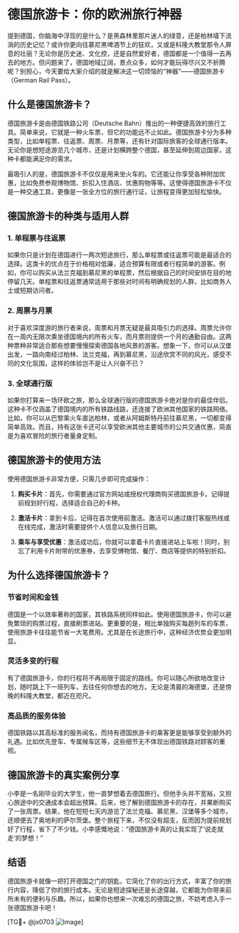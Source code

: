 # 德国旅游卡：你的欧洲旅行神器

提到德国，你脑海中浮现的是什么？是黑森林里那片迷人的绿意，还是柏林墙下流淌的历史记忆？或许你更向往慕尼黑啤酒节上的狂欢，又或是科隆大教堂那令人屏息的壮丽？无论你是历史迷、文化控，还是自然爱好者，德国都是一个值得一去再去的地方。但问题来了，德国地域辽阔，景点众多，如何才能玩得尽兴又不折腾呢？别担心，今天要给大家介绍的就是解决这一切烦恼的“神器”——德国旅游卡（German Rail Pass）。

## 什么是德国旅游卡？

德国旅游卡是由德国铁路公司（Deutsche Bahn）推出的一种便捷高效的旅行工具。简单来说，它就是一种火车票，但它的功能远不止如此。德国旅游卡分为多种类型，比如单程票、往返票、周票、月票等，还有针对国际旅客的全球通行版本。无论你是想短途游览几个城市，还是计划横跨整个德国，甚至延伸到周边国家，这种卡都能满足你的需求。

最吸引人的是，德国旅游卡不仅仅是用来坐火车的。它还能让你享受各种附加优惠，比如免费参观博物馆、折扣入住酒店、优惠购物等等。这使得德国旅游卡不仅是一种交通工具，更像是一张全方位的旅行通行证，让旅程变得更加轻松愉快。

## 德国旅游卡的种类与适用人群

### 1. 单程票与往返票

如果你只是计划在德国进行一两次短途旅行，那么单程票或往返票可能是最适合的选择。这类卡的优点在于价格相对低廉，适合预算有限或者行程简单的游客。例如，你可以购买从法兰克福到慕尼黑的单程票，然后根据自己的时间安排在目的地停留几天。单程票和往返票通常适用于那些对时间有明确规划的人群，比如商务人士或短期访问者。

### 2. 周票与月票

对于喜欢深度游的旅行者来说，周票和月票无疑是最具吸引力的选择。周票允许你在一周内无限次乘坐德国境内的所有火车，而月票则提供一个月的通勤自由。这两种票种非常适合那些想要慢慢探索德国各地风景的游客。想象一下，你可以从汉堡出发，一路向南经过柏林、法兰克福，再到慕尼黑，沿途欣赏不同的风光，感受不同的文化氛围，这样的体验岂不是让人兴奋不已？

### 3. 全球通行版

如果你打算来一场环欧之旅，那么全球通行版的德国旅游卡绝对是你的最佳伴侣。这种卡不仅涵盖了德国境内的所有铁路线路，还连接了欧洲其他国家的铁路网络。比如，你可以从巴黎乘火车直达柏林，或者从阿姆斯特丹前往慕尼黑，一切都变得简单高效。而且，持有这张卡还可以享受欧洲其他主要城市的公共交通优惠，简直是为喜欢冒险的旅行者量身定制。

## 德国旅游卡的使用方法

使用德国旅游卡非常方便，只需几步即可完成操作：

1. **购买卡片**：首先，你需要通过官方网站或授权代理商购买德国旅游卡。记得提前规划好行程，选择适合自己的卡种。
   
2. **激活卡片**：拿到卡后，记得在首次使用前激活。激活可以通过拨打客服热线或在线完成，激活时需要提供个人信息以及旅行日期。

3. **乘车与享受优惠**：激活成功后，你就可以拿着卡片直接进站上车啦！同时，别忘了利用卡片附带的优惠券，去享受博物馆、餐厅、商店等提供的特别折扣。

## 为什么选择德国旅游卡？

### 节省时间和金钱

德国是一个以效率著称的国家，其铁路系统同样如此。使用德国旅游卡，你可以避免繁琐的购票过程，直接刷票进站。更重要的是，相比单独购买每趟列车的车票，使用旅游卡往往能节省一大笔费用。尤其是在长途旅行中，这种经济优势会更加明显。

### 灵活多变的行程

有了德国旅游卡，你的行程将不再局限于固定的路线。你可以随心所欲地改变计划，随时跳上下一班列车，去往任何你想去的地方。无论是清晨的海德堡，还是傍晚的科隆大教堂，都近在咫尺。

### 高品质的服务体验

德国铁路以其高标准的服务闻名，而持有德国旅游卡的乘客更是能够享受到额外的礼遇。比如优先登车、专属候车区等，这些细节无不体现出德国铁路对顾客的重视。

## 德国旅游卡的真实案例分享

小李是一名刚毕业的大学生，他一直梦想着去德国旅行。但他手头并不宽裕，又担心旅途中的交通成本会超出预算。后来，他了解到德国旅游卡的存在，并果断购买了一张周票。结果，他在短短七天内游览了法兰克福、慕尼黑、汉堡等多个城市，还顺便去了奥地利的萨尔茨堡。整个旅程下来，不仅没有超支，反而因为提前规划好了行程，省下了不少钱。小李感慨地说：“德国旅游卡真的让我实现了‘说走就走’的梦想！”

## 结语

德国旅游卡就像一把打开德国之门的钥匙，它简化了你的出行方式，丰富了你的旅行内容，降低了你的旅行成本。无论是短途探秘还是长途穿越，它都能为你带来前所未有的便利与乐趣。所以，如果你也想来一次难忘的德国之旅，不妨考虑入手一张德国旅游卡吧！

[TG💪+ @jx0703 ![Image](https://github.com/user-attachments/assets/dbca1d08-cadb-493c-b0ec-ad6f7a83f270)]
